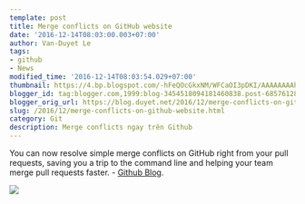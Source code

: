 ```yaml
---
template: post
title: Merge conflicts on GitHub website
date: '2016-12-14T08:03:00.003+07:00'
author: Van-Duyet Le
tags:
- github
- News
modified_time: '2016-12-14T08:03:54.029+07:00'
thumbnail: https://4.bp.blogspot.com/-hFeQOcGkxNM/WFCaOI3pDKI/AAAAAAAAhBg/s5ZA2JgUDF4J5NQn8cXDCgaklegz8RstwCK4B/s1600/fd64b010-c06b-11e6-9dd3-a827e299c5bf.gif
blogger_id: tag:blogger.com,1999:blog-3454518094181460838.post-6857612873015292900
blogger_orig_url: https://blog.duyet.net/2016/12/merge-conflicts-on-github-website.html
slug: /2016/12/merge-conflicts-on-github-website.html
category: Git
description: Merge conflicts ngay trên Github
---
```


You can now resolve simple merge conflicts on GitHub right from your pull requests, saving you a trip to the command line and helping your team merge pull requests faster. - [Github Blog](https://github.com/blog/2293-resolve-simple-merge-conflicts-on-github).

![](https://4.bp.blogspot.com/-hFeQOcGkxNM/WFCaOI3pDKI/AAAAAAAAhBg/s5ZA2JgUDF4J5NQn8cXDCgaklegz8RstwCK4B/s1600/fd64b010-c06b-11e6-9dd3-a827e299c5bf.gif)
